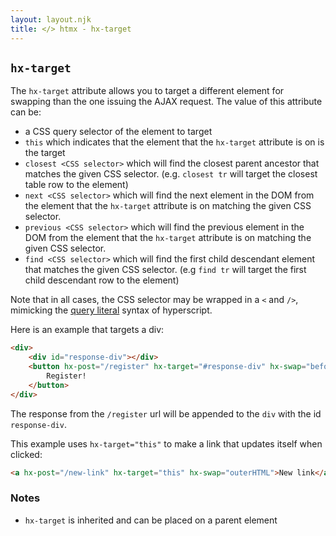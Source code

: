 ```yaml
---
layout: layout.njk
title: </> htmx - hx-target
---
```


## `hx-target`

The `hx-target` attribute allows you to target a different element for swapping than the one issuing the AJAX
request.  The value of this attribute can be:
 
 * a CSS query selector of the element to target
 * `this` which indicates that the element that the `hx-target` attribute is on is the target
 * `closest <CSS selector>` which will find the closest parent ancestor that matches the given CSS selector. 
    (e.g. `closest tr` will target the closest table row to the element)
 * `next <CSS selector>` which will find the next element in the DOM from the element that the `hx-target` attribute is on matching the given CSS selector.
 * `previous <CSS selector>` which will find the previous element in the DOM from the element that the `hx-target` attribute is on matching the given CSS selector.
 * `find <CSS selector>` which will find the first child descendant element that matches the given CSS selector.
    (e.g `find tr` will target the first child descendant row to the element)

Note that in all cases, the CSS selector may be wrapped in a `<` and `/>`, mimicking the [query literal](https://hyperscript.org/expressions/query-reference/) syntax of 
hyperscript.

Here is an example that targets a div:

```html
<div>
    <div id="response-div"></div>
    <button hx-post="/register" hx-target="#response-div" hx-swap="beforeend">
        Register!
    </button>
</div>
```

The response from the `/register` url will be appended to the `div` with the id `response-div`.

This example uses `hx-target="this"` to make a link that updates itself when clicked:
```html
<a hx-post="/new-link" hx-target="this" hx-swap="outerHTML">New link</a>
```

### Notes

* `hx-target` is inherited and can be placed on a parent element
